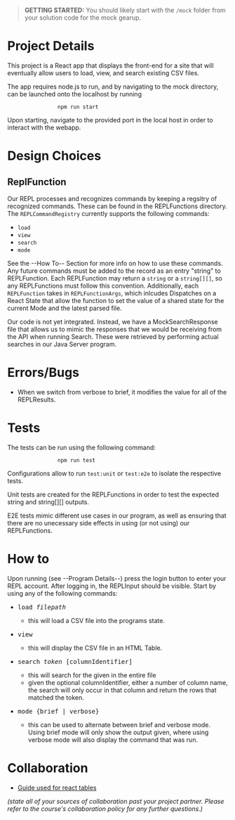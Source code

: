 > **GETTING STARTED:** You should likely start with the `/mock` folder from your solution code for the mock gearup.

# Project Details

This project is a React app that displays the front-end for a site that will eventually allow users to load, view, and search existing CSV files.

The app requires node.js to run, and by navigating to the mock directory, can be launched onto
the localhost by running

                    npm run start

Upon starting, navigate to the provided port in the local host in order to interact with the webapp.

# Design Choices

## ReplFunction

Our REPL processes and recognizes commands by keeping a regsitry of recognized commands.
These can be found in the REPLFunctions directory. The `REPLCommandRegistry` currently supports the following commands:

- `load`
- `view`
- `search`
- `mode`

See the --How To-- Section for more info on how to use these commands. Any future commands must
be added to the record as an entry "string" to REPLFunction. Each REPLFunction may return a
`string` or a `string[][]`, so any REPLFunctions must follow this convention. Additionally,
each `REPLFunction` takes in `REPLFunctionArgs`, which inlcudes Dispatches on a React State
that allow the function to set the value of a shared state for the current Mode and the latest
parsed file.

Our code is not yet integrated. Instead, we have a MockSearchResponse file that allows us to mimic the responses that we would be receiving from the API when running Search. These were retrieved
by performing actual searches in our Java Server program.

# Errors/Bugs

- When we switch from verbose to brief, it modifies the value for all of the REPLResults.

# Tests

The tests can be run using the following command:

                    npm run test

Configurations allow to run `test:unit` or `test:e2e` to isolate the respective tests.

Unit tests are created for the REPLFunctions in order to test the expected string and string[][]
outputs.

E2E tests mimic different use cases in our program, as well as ensuring that there are no unecessary side effects in using (or not using) our REPLFunctions.

# How to

Upon running (see --Program Details--) press the login button to enter your REPL account. After
logging in, the REPLInput should be visible. Start by using any of the following commands:

- <pre>load <i>filepath</i></pre>

  - this will load a CSV file into the programs state.

- <pre>view</pre>

  - this will display the CSV file in an HTML Table.

- <pre>search <i>token</i> [columnIdentifier]</pre>
  - this will search for the given in the entire file
  - given the optional columnIdentifier, either a number of column name, the search will only occur in that column and return the rows that matched the token. 

- <pre>mode {brief | verbose}</pre>
  - this can be used to alternate between brief and verbose mode. Using brief mode will only show the output given, where using verbose mode will also display the command that was run.  

# Collaboration

- [Guide used for react tables](https://www.bekk.christmas/post/2020/22/create-a-generic-table-with-react-and-typescript)

_(state all of your sources of collaboration past your project partner. Please refer to the course's collaboration policy for any further questions.)_
